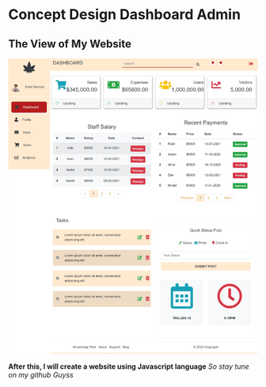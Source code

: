 # Concept Design Dashboard Admin

## The View of My Website

![alt text](https://github.com/Faridmumtazz/Admin-Web_Concept/blob/master/Admin/img/2.jpeg)



**After this, I will create a website using Javascript language** *So stay tune on my github Guyss*
